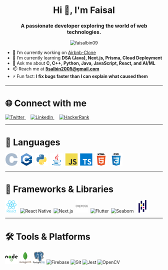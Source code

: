 <h1 align="center">Hi 👋, I'm Faisal</h1>
<h3 align="center">A passionate developer exploring the world of web technologies.</h3>

<p align="center">
  <img src="https://komarev.com/ghpvc/?username=faisalbin09&label=Profile%20views&color=0e75b6&style=flat" alt="faisalbin09" />
</p>

- 🔭 I’m currently working on [Airbnb-Clone](https://wanderlust-project-x7o1.onrender.com/listings)  
- 🌱 I’m currently learning **DSA (Java), Next.js, Prisma, Cloud Deployment**  
- 💬 Ask me about **C, C++, Python, Java, JavaScript, React, and AI/ML**  
- 📫 Reach me at **5salbin2005@gmail.com**  
- ⚡ Fun fact: **I fix bugs faster than I can explain what caused them**

---

<h1>🌐 Connect with me</h1>
<p align="left">
  <a href="https://twitter.com/faisalbin09" target="_blank">
    <img src="https://raw.githubusercontent.com/rahuldkjain/github-profile-readme-generator/master/src/images/icons/Social/twitter.svg" alt="Twitter" height="30" width="40" />
  </a>&nbsp;&nbsp;&nbsp;
  <a href="https://linkedin.com/in/faisalbin09" target="_blank">
    <img src="https://raw.githubusercontent.com/rahuldkjain/github-profile-readme-generator/master/src/images/icons/Social/linked-in-alt.svg" alt="LinkedIn" height="30" width="40" />
  </a>&nbsp;&nbsp;&nbsp;
  <a href="https://www.hackerrank.com/faisalbin09" target="_blank">
    <img src="https://raw.githubusercontent.com/rahuldkjain/github-profile-readme-generator/master/src/images/icons/Social/hackerrank.svg" alt="HackerRank" height="30" width="40" />
  </a>
</p>

---

<h1>🧠 Languages</h1>
<p align="left">
  <img src="https://raw.githubusercontent.com/devicons/devicon/master/icons/c/c-original.svg" alt="C" width="40" height="40"/>&nbsp;
  <img src="https://raw.githubusercontent.com/devicons/devicon/master/icons/cplusplus/cplusplus-original.svg" alt="C++" width="40" height="40"/>&nbsp;
  <img src="https://raw.githubusercontent.com/devicons/devicon/master/icons/python/python-original.svg" alt="Python" width="40" height="40"/>&nbsp;
  <img src="https://raw.githubusercontent.com/devicons/devicon/master/icons/java/java-original.svg" alt="Java" width="40" height="40"/>&nbsp;
  <img src="https://raw.githubusercontent.com/devicons/devicon/master/icons/javascript/javascript-original.svg" alt="JavaScript" width="40" height="40"/>&nbsp;
  <img src="https://raw.githubusercontent.com/devicons/devicon/master/icons/typescript/typescript-original.svg" alt="TypeScript" width="40" height="40"/>&nbsp;
  <img src="https://raw.githubusercontent.com/devicons/devicon/master/icons/html5/html5-original-wordmark.svg" alt="HTML5" width="40" height="40"/>&nbsp;
  <img src="https://raw.githubusercontent.com/devicons/devicon/master/icons/css3/css3-original-wordmark.svg" alt="CSS3" width="40" height="40"/>&nbsp;
</p>

---

<h1>🧩 Frameworks & Libraries</h1>
<p align="left">
  <img src="https://raw.githubusercontent.com/devicons/devicon/master/icons/react/react-original-wordmark.svg" alt="React" width="40" height="40"/>&nbsp;
  <img src="https://reactnative.dev/img/header_logo.svg" alt="React Native" width="40" height="40"/>&nbsp;
  <img src="https://cdn.worldvectorlogo.com/logos/nextjs-2.svg" alt="Next.js" width="40" height="40"/>&nbsp;
  <img src="https://raw.githubusercontent.com/devicons/devicon/master/icons/express/express-original-wordmark.svg" alt="Express" width="40" height="40"/>&nbsp;
  <img src="https://www.vectorlogo.zone/logos/flutterio/flutterio-icon.svg" alt="Flutter" width="40" height="40"/>&nbsp;
  <img src="https://seaborn.pydata.org/_images/logo-mark-lightbg.svg" alt="Seaborn" width="40" height="40"/>&nbsp;
  <img src="https://raw.githubusercontent.com/devicons/devicon/master/icons/pandas/pandas-original.svg" alt="Pandas" width="40" height="40"/>&nbsp;
</p>

---

<h1>🛠 Tools & Platforms</h1>
<p align="left">
  <img src="https://raw.githubusercontent.com/devicons/devicon/master/icons/nodejs/nodejs-original-wordmark.svg" alt="Node.js" width="40" height="40"/>
  <img src="https://raw.githubusercontent.com/devicons/devicon/master/icons/mongodb/mongodb-original-wordmark.svg" alt="MongoDB" width="40" height="40"/>
  <img src="https://raw.githubusercontent.com/devicons/devicon/master/icons/postgresql/postgresql-original-wordmark.svg" alt="PostgreSQL" width="40" height="40"/>
  <img src="https://www.vectorlogo.zone/logos/firebase/firebase-icon.svg" alt="Firebase" width="40" height="40"/>
  <img src="https://www.vectorlogo.zone/logos/git-scm/git-scm-icon.svg" alt="Git" width="40" height="40"/>
  <img src="https://www.vectorlogo.zone/logos/jestjsio/jestjsio-icon.svg" alt="Jest" width="40" height="40"/>
  <img src="https://www.vectorlogo.zone/logos/opencv/opencv-icon.svg" alt="OpenCV" width="40" height="40"/>
</p>

